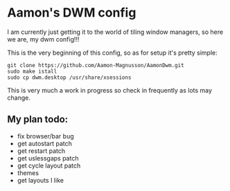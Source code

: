# Aamon's DWM config

I am currently just getting it to the world of tiling window managers, so here we are, my dwm config!!!

This is the very beginning of this config, so as for setup it's pretty simple:

```
git clone https://github.com/Aamon-Magnusson/AamonDwm.git
sudo make istall
sudo cp dwm.desktop /usr/share/xsessions
```

This is very much a work in progress so check in frequently as lots may change.

## My plan todo:

- fix browser/bar bug
- get autostart patch
- get restart patch
- get uslessgaps patch
- get cycle layout patch
- themes
- get layouts I like
